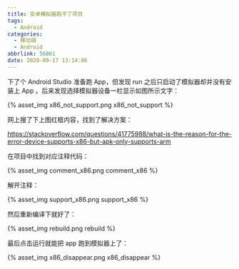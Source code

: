 ```yaml
---
title: 安卓模拟器跑不了项目
tags:
  - Android
categories:
  - 移动端
  - Android
abbrlink: 56861
date: 2020-09-17 13:14:06
---
```


下了个 Android Studio 准备跑 App，但发现 run 之后只启动了模拟器却并没有安装上 App 。后来发现选择模拟器设备一栏显示如图所示文字：

<!-- more -->

{% asset_img x86_not_support.png x86_not_support %}

网上搜了下上图红框内容，找到了解决方案：

https://stackoverflow.com/questions/41775988/what-is-the-reason-for-the-error-device-supports-x86-but-apk-only-supports-arm

在项目中找到对应注释代码：

{% asset_img comment_x86.png comment_x86 %}

解开注释：

{% asset_img support_x86.png support_x86 %}

然后重新编译下就好了：

{% asset_img rebuild.png rebuild %}

最后点击运行就能把 app 跑到模拟器上了：

{% asset_img x86_disappear.png x86_disappear %}
